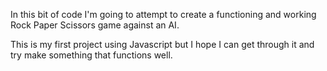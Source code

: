 In this bit of code I'm going to attempt to create a functioning and working Rock Paper Scissors game against an AI.

This is my first project using Javascript but I hope I can get through it and try make something that functions well. 
